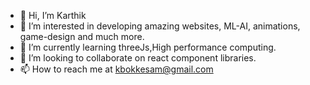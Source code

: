 - 👋 Hi, I’m Karthik
- 👀 I’m interested in developing amazing websites, ML-AI, animations, game-design and much more.
- 🌱 I’m currently learning threeJs,High performance computing.
- 💞️ I’m looking to collaborate on react component libraries.
- 📫 How to reach me at kbokkesam@gmail.com

<!---
buncy/buncy is a ✨ special ✨ repository because its `README.md` (this file) appears on your GitHub profile.
You can click the Preview link to take a look at your changes.
--->
